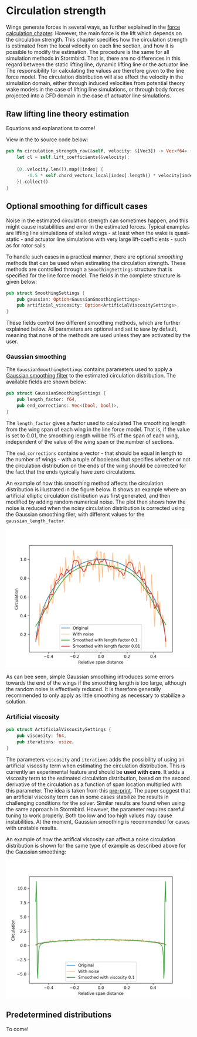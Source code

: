 # Circulation strength

Wings generate forces in several ways, as further explained in the [force calculation chapter](./force_calculations.md). However, the main force is the lift which depends on the circulation strength. This chapter specifies how the circulation strength is estimated from the local velocity on each line section, and how it is possible to modify the estimation. The procedure is the same for all simulation methods in Stormbird. That is, there are no differences in this regard between the static lifting line, dynamic lifting line or the actuator line. The responsibility for calculating the values are therefore given to the line force model. The circulation distribution will also affect the velocity in the simulation domain, either through induced velocities from potential theory wake models in the case of lifting line simulations, or through body forces projected into a CFD domain in the case of actuator line simulations. 

## Raw lifting line theory estimation
Equations and explanations to come!

View in the to source code below:

```rust
pub fn circulation_strength_raw(&self, velocity: &[Vec3]) -> Vec<f64> {
    let cl = self.lift_coefficients(&velocity);

    (0..velocity.len()).map(|index| {
        -0.5 * self.chord_vectors_local[index].length() * velocity[index].length() * cl[index] * self.density
    }).collect()
}
```

## Optional smoothing for difficult cases

Noise in the estimated circulation strength can sometimes happen, and this might cause instabilities and error in the estimated forces. Typical examples are lifting line simulations of stalled wings - at least when the wake is quasi-static - and actuator line simulations with very large lift-coefficients - such as for rotor sails.

To handle such cases in a practical manner, there are optional *smoothing* methods that can be used when estimating the circulation strength. These methods are controlled through a `SmoothingSettings` structure that is specified for the line force model. The fields in the complete structure is given below:

```rust
pub struct SmoothingSettings {
    pub gaussian: Option<GaussianSmoothingSettings>
    pub artificial_viscosity: Option<ArtificialViscositySettings>,
}
```

These fields control two different smoothing methods, which are further explained below. All parameters are optional and set to `None` by default, meaning that none of the methods are used unless they are activated by the user. 

### Gaussian smoothing
The `GaussianSmoothingSettings` contains parameters used to apply a [Gaussian smoothing filter](https://en.wikipedia.org/wiki/Kernel_smoother) to the estimated circulation distribution. The available fields are shown below:

```rust
pub struct GaussianSmoothingSettings {
    pub length_factor: f64,
    pub end_corrections: Vec<(bool, bool)>,
}
```

The `length_factor` gives a factor used to calculated The smoothing length from the wing span of each wing in the line force model. That is, if the value is set to 0.01, the smoothing length will be 1% of the span of each wing, independent of the value of the wing span or the number of sections.

The `end_corrections` contains a vector - that should be equal in length to the number of wings - with a tuple of booleans that specifies whether or not the circulation distribution on the ends of the wing should be corrected for the fact that the ends typically have zero circulations.

An example of how this smoothing method affects the circulation distribution is illustrated in the figure below. It shows an example where an artificial elliptic circulation distribution was first generated, and then modified by adding random numerical noise. The plot then shows how the noise is reduced when the noisy circulation distribution is corrected using the Gaussian smoothing filer, with different values for the `gaussian_length_factor`.

![Gaussian smoothing example](figures/gaussian_smoothing_example.png)

As can bee seen, simple Gaussian smoothing introduces some errors towards the end of the wings if the smoothing length is too large, although the random noise is effectively reduced. It is therefore generally recommended to only apply as little smoothing as necessary to stabilize a solution. 

### Artificial viscosity
```rust
pub struct ArtificialViscositySettings {
    pub viscosity: f64,
    pub iterations: usize,
}
```

The parameters `viscosity` and `iterations` adds the possibility of using an artificial viscosity term when estimating the circulation distribution. This is currently an experimental feature and should be **used with care**. It adds a viscosity term to the estimated circulation distribution, based on the second derivative of the circulation as a function of span location multiplied with this parameter. The idea is taken from this [pre-print](https://www.researchgate.net/publication/378262301_An_Efficient_3D_Non-Linear_Lifting-Line_Method_with_Correction_for_Post-Stall_Regime). The paper suggest that an artificial viscosity term can in some cases stabilize the results in challenging conditions for the solver. Similar results are found when using the same approach in Stormbird. However, the parameter requires careful tuning to work properly. Both too low and too high values may cause instabilities. At the moment, Gaussian smoothing is recommended for cases with unstable results.

An example of how the artifical viscosity can affect a noise circulation distribution is shown for the same type of example as described above for the Gaussian smoothing:

![Circulation viscosity example](figures/circulation_viscosity_example.png)

## Predetermined distributions

To come!